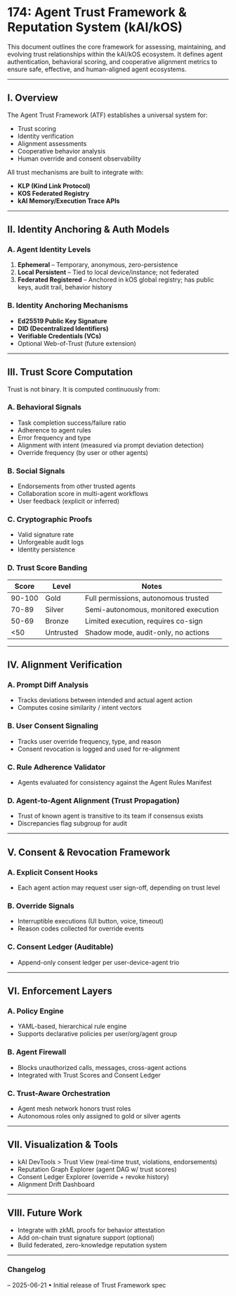 # 174: Agent Trust Framework & Reputation System (kAI/kOS)

This document outlines the core framework for assessing, maintaining, and evolving trust relationships within the kAI/kOS ecosystem. It defines agent authentication, behavioral scoring, and cooperative alignment metrics to ensure safe, effective, and human-aligned agent ecosystems.

---

## I. Overview

The Agent Trust Framework (ATF) establishes a universal system for:
- Trust scoring
- Identity verification
- Alignment assessments
- Cooperative behavior analysis
- Human override and consent observability

All trust mechanisms are built to integrate with:
- **KLP (Kind Link Protocol)**
- **KOS Federated Registry**
- **kAI Memory/Execution Trace APIs**

---

## II. Identity Anchoring & Auth Models

### A. Agent Identity Levels
1. **Ephemeral** – Temporary, anonymous, zero-persistence
2. **Local Persistent** – Tied to local device/instance; not federated
3. **Federated Registered** – Anchored in kOS global registry; has public keys, audit trail, behavior history

### B. Identity Anchoring Mechanisms
- **Ed25519 Public Key Signature**
- **DID (Decentralized Identifiers)**
- **Verifiable Credentials (VCs)**
- Optional Web-of-Trust (future extension)

---

## III. Trust Score Computation

Trust is not binary. It is computed continuously from:

### A. Behavioral Signals
- Task completion success/failure ratio
- Adherence to agent rules
- Error frequency and type
- Alignment with intent (measured via prompt deviation detection)
- Override frequency (by user or other agents)

### B. Social Signals
- Endorsements from other trusted agents
- Collaboration score in multi-agent workflows
- User feedback (explicit or inferred)

### C. Cryptographic Proofs
- Valid signature rate
- Unforgeable audit logs
- Identity persistence

### D. Trust Score Banding
| Score | Level     | Notes                                  |
|-------|-----------|----------------------------------------|
| 90-100| Gold      | Full permissions, autonomous trusted   |
| 70-89 | Silver    | Semi-autonomous, monitored execution   |
| 50-69 | Bronze    | Limited execution, requires co-sign    |
| <50   | Untrusted | Shadow mode, audit-only, no actions    |

---

## IV. Alignment Verification

### A. Prompt Diff Analysis
- Tracks deviations between intended and actual agent action
- Computes cosine similarity / intent vectors

### B. User Consent Signaling
- Tracks user override frequency, type, and reason
- Consent revocation is logged and used for re-alignment

### C. Rule Adherence Validator
- Agents evaluated for consistency against the Agent Rules Manifest

### D. Agent-to-Agent Alignment (Trust Propagation)
- Trust of known agent is transitive to its team if consensus exists
- Discrepancies flag subgroup for audit

---

## V. Consent & Revocation Framework

### A. Explicit Consent Hooks
- Each agent action may request user sign-off, depending on trust level

### B. Override Signals
- Interruptible executions (UI button, voice, timeout)
- Reason codes collected for override events

### C. Consent Ledger (Auditable)
- Append-only consent ledger per user-device-agent trio

---

## VI. Enforcement Layers

### A. Policy Engine
- YAML-based, hierarchical rule engine
- Supports declarative policies per user/org/agent group

### B. Agent Firewall
- Blocks unauthorized calls, messages, cross-agent actions
- Integrated with Trust Scores and Consent Ledger

### C. Trust-Aware Orchestration
- Agent mesh network honors trust roles
- Autonomous roles only assigned to gold or silver agents

---

## VII. Visualization & Tools

- kAI DevTools > Trust View (real-time trust, violations, endorsements)
- Reputation Graph Explorer (agent DAG w/ trust scores)
- Consent Ledger Explorer (override + revoke history)
- Alignment Drift Dashboard

---

## VIII. Future Work

- Integrate with zkML proofs for behavior attestation
- Add on-chain trust signature support (optional)
- Build federated, zero-knowledge reputation system

---

### Changelog
– 2025-06-21 • Initial release of Trust Framework spec

